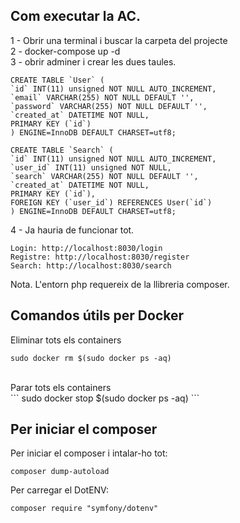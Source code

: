 ## Com executar la AC. 
1 - Obrir una terminal i buscar la carpeta del projecte<br>
2 - docker-compose up -d<br>
3 - obrir adminer i crear les dues taules.<br>

    CREATE TABLE `User` (
    `id` INT(11) unsigned NOT NULL AUTO_INCREMENT,
    `email` VARCHAR(255) NOT NULL DEFAULT '',
    `password` VARCHAR(255) NOT NULL DEFAULT '',
    `created_at` DATETIME NOT NULL,
    PRIMARY KEY (`id`)
    ) ENGINE=InnoDB DEFAULT CHARSET=utf8;

    CREATE TABLE `Search` (
    `id` INT(11) unsigned NOT NULL AUTO_INCREMENT,
    `user_id` INT(11) unsigned NOT NULL,
    `search` VARCHAR(255) NOT NULL DEFAULT '',
    `created_at` DATETIME NOT NULL,
    PRIMARY KEY (`id`),
    FOREIGN KEY (`user_id`) REFERENCES User(`id`)
    ) ENGINE=InnoDB DEFAULT CHARSET=utf8;

4 - Ja hauria de funcionar tot. 

    Login: http://localhost:8030/login
    Registre: http://localhost:8030/register
    Search: http://localhost:8030/search

Nota. L'entorn php requereix de la llibreria composer.


## Comandos útils per Docker

Eliminar tots els containers <br>
```
sudo docker rm $(sudo docker ps -aq)
```
<br>
Parar tots els containers <br>
```
sudo docker stop $(sudo docker ps -aq)
```

## Per iniciar el composer
Per iniciar el composer i intalar-ho tot:
```
composer dump-autoload
```
Per carregar el DotENV:
```
composer require "symfony/dotenv"
```
